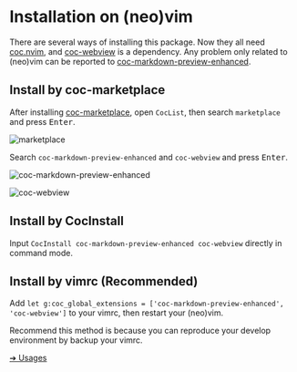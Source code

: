# Installation on (neo)vim

There are several ways of installing this package. Now they all need
[coc.nvim](https://github.com/neoclide/coc.nvim), and
[coc-webview](https://github.com/weirongxu/coc-webview) is a dependency.
Any problem only related to (neo)vim can be reported to
[coc-markdown-preview-enhanced](https://github.com/weirongxu/coc-markdown-preview-enhanced).

## Install by coc-marketplace

After installing
[coc-marketplace](https://github.com/fannheyward/coc-marketplace),
open `CocList`, then search `marketplace` and press <kbd>Enter</kbd>.

![marketplace](https://user-images.githubusercontent.com/32936898/197322932-16818f2b-0f15-4503-8fb8-691fd5633997.png)

Search `coc-markdown-preview-enhanced` and `coc-webview` and press <kbd>Enter</kbd>.

![coc-markdown-preview-enhanced](https://user-images.githubusercontent.com/32936898/197322933-4a7926f6-0563-4241-b0bc-010a3ded828c.png)

![coc-webview](https://user-images.githubusercontent.com/32936898/197322934-47c1de03-088b-4fa5-bc04-25c18e6973b8.png)

## Install by CocInstall

Input `CocInstall coc-markdown-preview-enhanced coc-webview` directly in command 
mode.

## Install by vimrc (Recommended)

Add
`let g:coc_global_extensions = ['coc-markdown-preview-enhanced', 'coc-webview']`
to your vimrc, then restart your (neo)vim.

Recommend this method is because you can reproduce your develop environment by
backup your vimrc.

[➔ Usages](usages.md)
